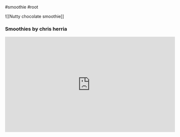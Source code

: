 #smoothie #root 

![[Nutty chocolate smoothie]]

### Smoothies by chris herria

<iframe width="560" height="315" src="https://www.youtube.com/embed/2_MMdqqgqSs?si=aGVyAUBSRpRGtJRS" title="YouTube video player" frameborder="0" allow="accelerometer; autoplay; clipboard-write; encrypted-media; gyroscope; picture-in-picture; web-share" referrerpolicy="strict-origin-when-cross-origin" allowfullscreen></iframe>

